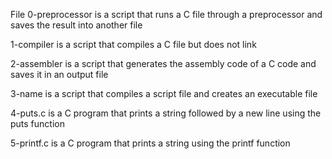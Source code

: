 File 0-preprocessor is a script that runs a C file through a preprocessor and saves the result into another file

1-compiler is a script that compiles a C file but does not link

2-assembler is a script that generates the assembly code of a C code and saves it in an output file

3-name is a script that compiles a script file and creates an executable file

4-puts.c is a C program that prints a string followed by a new line using the puts function

5-printf.c is a C program that prints a string using the printf function
